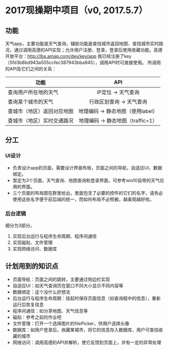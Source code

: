 # 2017现操期中项目（v0, 2017.5.7）

## 功能
天气app，主要功能是天气查询，辅助功能是查找城市返回地图、查找城市实时路况，通过调用高德的API实现；允许用户注册、登录，登录后使用收藏功能。高德开放平台：http://lbs.amap.com/dev/key/app  我已经注册了key（5fd3b8bd943a505ccfec387943bba945），调用API时可直接使用。
所调用的API及它们之间的关系：

| 功能 | API |
| ---  | :---: |
| 查询用户所在地的天气  | IP定位 → 天气查询 |
| 查询某个城市的天气 | 行政区划查询 → 天气查询 |
| 查城市（地区）返回对应地图 | 地理编码 → 静态地图（使用label） |
| 查城市（地区）实时交通路况 | 地理编码 → 静态地图（traffic=1） |


## 分工
### UI设计
* 负责设计app的页面，需要设计界面布局，页面之间的导航，自适应UI，数据绑定。
* 暂定为3个页面，天气查询、地图查询和登录界面，可参考win10自带的天气应用的界面。
* 三个页面的布局图在群里给出，里面包含了必要的控件的它们的名字，请务必使用这些名字便于前后端的统一，而如何布局不必照搬，越美观越好啦。
### 后台逻辑
细分为3部分。
1. 实现后台运行与程序生命周期、程序间通信
2. 实现磁贴、文件管理
3. 实现网络访问、数据库

## 计划用到的知识点
* 页面导航：页面之间的跳转，主要通过侧边栏实现
* 自适应UI：如天气查询页在窗口不同大小显示不同内容等
* 数据绑定：这个没什么好想法
* 后台运行与程序生命周期：挂起时保存页面信息（如查询框中的信息），重新运行后恢复信息
* 程序间通信：如分享地图、天气信息等
* 磁贴：参考之前的作业吧
* 文件管理：打开一个选择图片的filePicker，供用户选择头像
* 数据库：如用户登录后，收藏某城市，将它的信息存入数据库，用户可查找收藏的城市
* 网络访问：调用高德的API并解析，使它反馈到页面上，并有一定的异常处理
